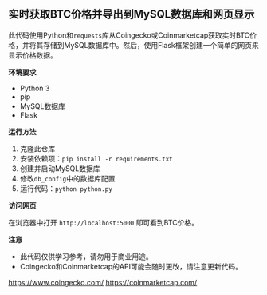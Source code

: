 ## 实时获取BTC价格并导出到MySQL数据库和网页显示

此代码使用Python和`requests`库从Coingecko或Coinmarketcap获取实时BTC价格，并将其存储到MySQL数据库中。然后，使用Flask框架创建一个简单的网页来显示价格数据。

**环境要求**

* Python 3
* pip
* MySQL数据库
* Flask

**运行方法**

1. 克隆此仓库
2. 安装依赖项：`pip install -r requirements.txt`
3. 创建并启动MySQL数据库
4. 修改`db_config`中的数据库配置
5. 运行代码：`python python.py`

**访问网页**

在浏览器中打开 `http://localhost:5000` 即可看到BTC价格。

**注意**

* 此代码仅供学习参考，请勿用于商业用途。
* Coingecko和Coinmarketcap的API可能会随时更改，请注意更新代码。

https://www.coingecko.com/
https://coinmarketcap.com/
